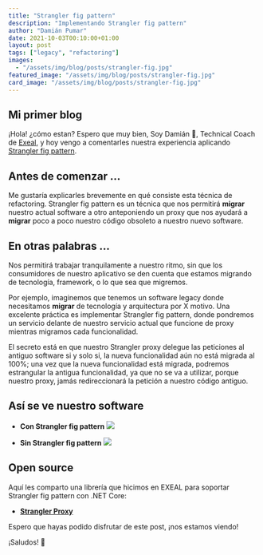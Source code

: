 ```yaml
---
title: "Strangler fig pattern"
description: "Implementando Strangler fig pattern"
author: "Damián Pumar"
date: 2021-10-03T00:10:00+01:00
layout: post
tags: ["legacy", "refactoring"]
images:
  - "/assets/img/blog/posts/strangler-fig.jpg"
featured_image: "/assets/img/blog/posts/strangler-fig.jpg"
card_image: "/assets/img/blog/posts/strangler-fig.jpg"
---
```


## Mi primer blog

¡Hola! ¿cómo estan? Espero que muy bien, Soy Damián 👋, Technical Coach de [Exeal](https://www.exeal.com/), y hoy vengo a comentarles nuestra experiencia aplicando [Strangler fig pattern](https://docs.microsoft.com/en-us/azure/architecture/patterns/strangler-fig).

## Antes de comenzar ...

Me gustaría explicarles brevemente en qué consiste esta técnica de refactoring. Strangler fig pattern es un técnica que nos permitirá **migrar** nuestro actual software a otro anteponiendo un proxy que nos ayudará a **migrar** poco a poco nuestro código obsoleto a nuestro nuevo software.

## En otras palabras ...

Nos permitirá trabajar tranquilamente a nuestro ritmo, sin que los consumidores de nuestro aplicativo se den cuenta que estamos migrando de tecnología, framework, o lo que sea que migremos.

Por ejemplo, imaginemos que tenemos un software legacy donde necesitamos **migrar** de tecnología y arquitectura por X motivo. Una excelente práctica es implementar Strangler fig pattern, donde pondremos un servicio delante de nuestro servicio actual que funcione de proxy mientras migramos cada funcionalidad.

El secreto está en que nuestro Strangler proxy delegue las peticiones al antiguo software si y solo si, la nueva funcionalidad aún no está migrada al 100%; una vez que la nueva funcionalidad está migrada, podremos estrangular la antigua funcionalidad, ya que no se va a utilizar, porque nuestro proxy, jamás redireccionará la petición a nuestro código antiguo.

## Así se ve nuestro software

- **Con Strangler fig pattern**
  ![](/assets/img/blog/posts/strangler-fig-proxy.jpg)

- **Sin Strangler fig pattern**
  ![](/assets/img/blog/posts/strangler-fig-no-proxy.jpg)

## Open source

Aquí les comparto una librería que hicimos en EXEAL para soportar Strangler fig pattern con .NET Core:

- **[Strangler Proxy](https://github.com/exeal-es/StranglerProxy)**

Espero que hayas podido disfrutar de este post, ¡nos estamos viendo!

¡Saludos! 🖖
